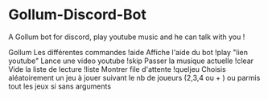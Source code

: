 # Gollum-Discord-Bot
A Gollum bot for discord, play youtube music and he can talk with you !

Gollum
Les différentes commandes
!aide
Affiche l'aide du bot
!play "lien youtube"
Lance une video youtube
!skip
Passer la musique actuelle
!clear
Vide la liste de lecture
!liste
Montrer file d'attente
!queljeu
Choisis aléatoirement un jeu à jouer suivant le nb de joueurs (2,3,4 ou + ) ou parmis tout les jeux si sans arguments
